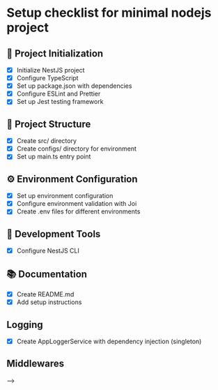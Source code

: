 # Setup checklist for minimal nodejs project

## 🚀 Project Initialization

- [x] Initialize NestJS project
- [x] Configure TypeScript
- [x] Set up package.json with dependencies
- [x] Configure ESLint and Prettier
- [x] Set up Jest testing framework

## 📁 Project Structure

- [x] Create src/ directory
- [x] Create configs/ directory for environment
- [x] Set up main.ts entry point

## ⚙️ Environment Configuration

- [x] Set up environment configuration
- [x] Configure environment validation with Joi
- [x] Create .env files for different environments

## 🔧 Development Tools

- [x] Configure NestJS CLI

## 📚 Documentation

- [x] Create README.md
- [x] Add setup instructions

## Logging

- [x] Create AppLoggerService with dependency injection (singleton)

## Middlewares

<!-- ## 🚦 Basic Functionality

- [x] Implement basic "Hello World" service
- [x] Set up basic routing
- [x] Configure middleware
- [x] Set up error handling

## 🔒 Security Basics

- [ ] Add input validation
- [ ] Set up CORS configuration
- [ ] Configure rate limiting
- [ ] Add basic security headers

## 📡 API Foundation

- [ ] Create basic controller
- [ ] Set up request/response DTOs
- [ ] Implement basic CRUD operations
- [ ] Add API documentation (Swagger)

## 🗄️ Data Layer

- [ ] Set up database connection (if needed)
- [ ] Create basic models/entities
- [ ] Implement data validation
- [ ] Set up data access layer

## 🚀 Deployment Preparation

- [ ] Configure production build
- [ ] Set up environment-specific configs
- [ ] Add health check endpoints
- [ ] Configure logging for production

## ✅ Verification Steps

- [ ] Test local development server
- [ ] Verify all scripts work correctly
- [ ] Run linting and formatting
- [ ] Execute test suite
- [ ] Verify build process
- [ ] Test production build locally

## 📋 Next Phase (Digital Signature Features)

- [ ] Design digital signature architecture
- [ ] Implement cryptographic functions
- [ ] Add signature verification
- [ ] Create signature middleware
- [ ] Implement authentication system
- [ ] Add audit logging --> -->
